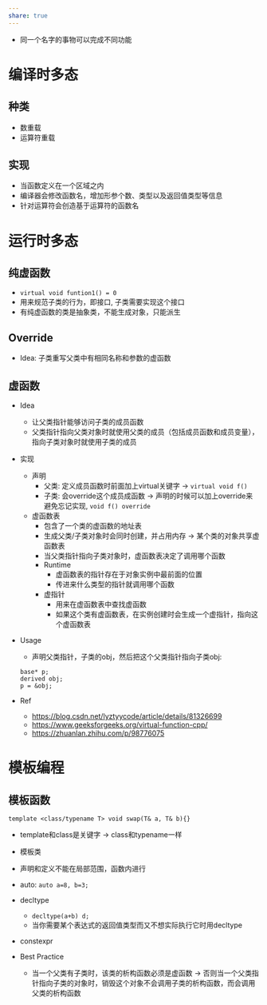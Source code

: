 ```yaml
---
share: true
---
```

- 同一个名字的事物可以完成不同功能

# 编译时多态

## 种类
- 数重载
- 运算符重载

## 实现
- 当函数定义在一个区域之内
- 编译器会修改函数名，增加形参个数、类型以及返回值类型等信息
- 针对运算符会创造基于运算符的函数名

# 运行时多态

## 纯虚函数
- `virtual void funtion1() = 0`
- 用来规范子类的行为，即接口, 子类需要实现这个接口
- 有纯虚函数的类是抽象类，不能生成对象，只能派生

## Override
- Idea: 子类重写父类中有相同名称和参数的虚函数

## 虚函数
- Idea
	- 让父类指针能够访问子类的成员函数
	- 父类指针指向父类对象时就使用父类的成员（包括成员函数和成员变量），指向子类对象时就使用子类的成员
- 实现
	- 声明
		- 父类: 定义成员函数时前面加上virtual关键字 -> `virtual void f()`
		- 子类: 会override这个成员成函数 -> 声明的时候可以加上override来避免忘记实现, `void f() override`
	- 虚函数表
		- 包含了一个类的虚函数的地址表
		- 生成父类/子类对象时会同时创建，并占用内存 -> 某个类的对象共享虚函数表
		- 当父类指针指向子类对象时，虚函数表决定了调用哪个函数
		- Runtime
			- 虚函数表的指针存在于对象实例中最前面的位置
			- 传进来什么类型的指针就调用哪个函数
		- 虚指针
			- 用来在虚函数表中查找虚函数
			- 如果这个类有虚函数表，在实例创建时会生成一个虚指针，指向这个虚函数表
- Usage
	- 声明父类指针，子类的obj，然后把这个父类指针指向子类obj: 
	```
	base* p; 
	derived obj; 
	p = &obj;
	```


- Ref
	- https://blog.csdn.net/lyztyycode/article/details/81326699
	- https://www.geeksforgeeks.org/virtual-function-cpp/
	- https://zhuanlan.zhihu.com/p/98776075

# 模板编程

## 模板函数
```
template <class/typename T> void swap(T& a, T& b){}
```
- template和class是关键字 -> class和typename一样

- 模板类
- 声明和定义不能在局部范围，函数内进行
- auto: `auto a=8, b=3;`
- decltype
	- `decltype(a+b) d;`
	- 当你需要某个表达式的返回值类型而又不想实际执行它时用decltype
- constexpr
- Best Practice
	- 当一个父类有子类时，该类的析构函数必须是虚函数 -> 否则当一个父类指针指向子类的对象时，销毁这个对象不会调用子类的析构函数，而会调用父类的析构函数